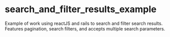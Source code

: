 # search_and_filter_results_example
Example of work using reactJS and rails to search and filter search results. Features pagination, search filters, and accepts multiple search parameters.

